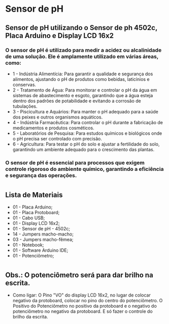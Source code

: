 # Sensor de pH

## Sensor de pH utilizando o Sensor de ph 4502c, Placa Arduino e Display LCD 16x2

### O sensor de pH é utilizado para medir a acidez ou alcalinidade de uma solução. Ele é amplamente utilizado em várias áreas, como:
* 1 - Indústria Alimentícia: Para garantir a qualidade e segurança dos alimentos, ajustando o pH de produtos como bebidas, laticínios e conservas.
* 2 - Tratamento de Água: Para monitorar e controlar o pH da água em sistemas de abastecimento e esgoto, garantindo que a água esteja dentro dos padrões de potabilidade e evitando a corrosão de tubulações.
* 3 - Piscicultura e Aquários: Para manter o pH adequado para a saúde dos peixes e outros organismos aquáticos.
* 4 - Indústria Farmacêutica: Para controlar o pH durante a fabricação de medicamentos e produtos cosméticos.
* 5 - Laboratórios de Pesquisa: Para estudos químicos e biológicos onde o pH precisa ser controlado com precisão.
* 6 - Agricultura: Para testar o pH do solo e ajustar a fertilidade do solo, garantindo um ambiente adequado para o crescimento das plantas.
### O sensor de pH é essencial para processos que exigem controle rigoroso do ambiente químico, garantindo a eficiência e segurança das operações.

# 
## Lista de Materiais

* 01 - Placa Arduino;
* 01 - Placa Protoboard;
* 01 - Cabo USB;
* 01 - Display LCD 16x2;
* 01 - Sensor de pH - 4502c;
* 14 - Jumpers macho-macho;
* 03 - Jumpers macho-fêmea;
* 01 - Notebook;
* 01 - Software Arduino IDE;
* 01 - Potenciômetro;

#
## Obs.: O potenciômetro será para dar brilho na escrita. 
* Como ligar: O Pino "VO" do display LCD 16x2, no lugar de colocar negativo da protoboard, colocar no pino do centro do potenciômetro. O Positivo do Potenciômetro no positivo da protoboard e o negativo do potenciômetro no negativo da protoboard. E só fazer o controle do brilho da escrita.

